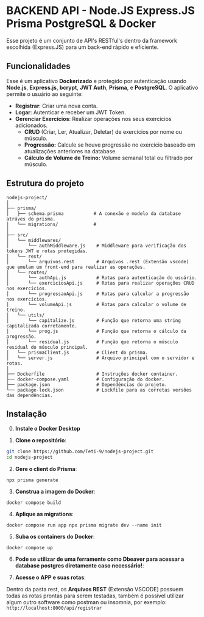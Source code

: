 # BACKEND API - Node.JS Express.JS Prisma PostgreSQL & Docker

Esse projeto é um conjunto de API's RESTful's dentro da framework escolhida (Express.JS) para um back-end rápido e eficiente.

## Funcionalidades

Esse é um aplicativo **Dockerizado** e protegido por autenticação usando **Node.js**, **Express.js**, **bcrypt**, **JWT Auth**, **Prisma**, e **PostgreSQL**. O aplicativo permite o usuário ao seguinte:

- **Registrar**: Criar uma nova conta.
- **Logar**: Autenticar e receber um JWT Token.
- **Gerenciar Exercícios**: Realizar operações nos seus exercícios adicionados.
  - **CRUD** (Criar, Ler, Atualizar, Deletar) de exercícios por nome ou músculo.
  - **Progressão:** Calcule se houve progressão no exercício baseado em atualizações anteriores na database.
  - **Cálculo de Volume de Treino:** Volume semanal total ou filtrado por músculo.

## Estrutura do projeto

```
nodejs-project/
│
├── prisma/
│   ├── schema.prisma           # A conexão e modelo da database atráves do prisma.
│   └── migrations/             #
│
├── src/
│   └── middlewares/
│       └── authMiddleware.js    # Middleware para verificação dos tokens JWT e rotas protegidas.
│   └── rest/
│       └── arquivos.rest        # Arquivos .rest (Extensão vscode) que emulam um front-end para realizar as operações.
│   └── routes/
│       └── authApi.js           # Rotas para autenticação do usuário.
│       └── exerciciosApi.js     # Rotas para realizar operações CRUD nos exercícios.
│       └── progressaoApi.js     # Rotas para calcular a progressão nos exercícios.
│       └── volumeApi.js         # Rotas para calcular o volume de treino.
│   └── utils/
│       └── capitalize.js        # Função que retorna uma string capitalizada corretamente.
│       └── prog.js              # Função que retorna o cálculo da progressão.
│       └── residual.js          # Função que retorna o músculo residual do músculo principal.
│   └── prismaClient.js          # Client do prisma.
│   └── server.js                # Arquivo principal com o servidor e rotas.
│
├── Dockerfile                   # Instruções docker container.
├── docker-compose.yaml          # Configuração do docker.
├── package.json                 # Dependências do projeto.
└── package-lock.json            # Lockfile para as corretas versões das dependências.
```

## Instalação

0. **Instale o Docker Desktop**

1. **Clone o repositório**:

```bash
git clone https://github.com/Teti-9/nodejs-project.git
cd nodejs-project
```

2. **Gere o client do Prisma**:

`npx prisma generate`

3. **Construa a imagem do Docker**:

`docker compose build`

4. **Aplique as migrations**:

`docker compose run app npx prisma migrate dev --name init`

5. **Suba os containers do Docker**:

`docker compose up`

6. **Pode se utilizar de uma ferramente como Dbeaver para acessar a database postgres diretamente caso necessário!**:

7. **Acesse o APP e suas rotas**:

Dentro da pasta rest, os **Arquivos REST** (Extensão VSCODE) possuem todas as rotas prontas para serem testadas, também é possível utilizar algum outro software como postman ou insomnia, por exemplo: `http://localhost:8000/api/registrar`
